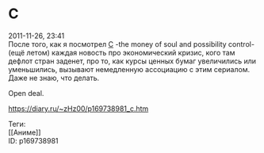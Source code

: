 C
==

   
 2011-11-26, 23:41   
  После того, как я посмотрел  [C](http://www.world-art.ru/animation/animation.php?id=8144)  -the money of soul and possibility control- (ещё летом) каждая новость про экономический кризис, кого там дефлот стран заденет, про то, как курсы ценных бумаг увеличились или уменьшились, вызывают немедленную ассоциацию с этим сериалом. Даже не знаю, что делать.   
   
 Open deal.   
    
 <https://diary.ru/~zHz00/p169738981_c.htm>   
   
 Теги:   
 [[Аниме]]   
 ID: p169738981